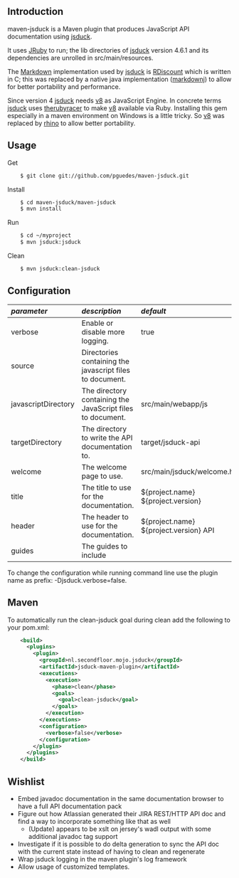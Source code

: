 Introduction
------------

maven-jsduck is a Maven plugin that produces JavaScript API documentation using [jsduck](http://rubygems.org/gems/jsduck).

It uses [JRuby](http://www.jruby.org/) to run; the lib directories of [jsduck](http://rubygems.org/gems/jsduck)
version 4.6.1 and its dependencies are unrolled in src/main/resources.

The [Markdown](http://daringfireball.net/projects/markdown/) implementation used by [jsduck](http://rubygems.org/gems/jsduck)
is [RDiscount](http://rubygems.org/gems/rdiscount) which is written in C; this was replaced by a native java implementation
([markdownj](http://code.google.com/p/markdownj/)) to allow for better portability and performance.

Since version 4 [jsduck](http://rubygems.org/gems/jsduck) needs [v8](http://code.google.com/p/v8/) as JavaScript Engine.
In concrete terms [jsduck](http://rubygems.org/gems/jsduck) uses [therubyracer](https://github.com/cowboyd/therubyracer) 
to make [v8](http://code.google.com/p/v8/) available via Ruby. Installing this gem especially in a maven environment on 
Windows is a little tricky. So [v8](http://code.google.com/p/v8/) was replaced by [rhino](https://developer.mozilla.org/en-US/docs/Rhino) 
to allow better portability.


Usage
-----
Get

```sh
    $ git clone git://github.com/pguedes/maven-jsduck.git
```
Install

```sh
    $ cd maven-jsduck/maven-jsduck
    $ mvn install
```
Run

```sh
    $ cd ~/myproject
    $ mvn jsduck:jsduck
```
Clean

```sh
    $ mvn jsduck:clean-jsduck
```

Configuration
-------------

| *parameter*            | *description*                                               | *default*                               |
|:-----------------------|:------------------------------------------------------------|:----------------------------------------|
|  verbose               | Enable or disable more logging.                             |  true                                   |
|  source                | Directories containing the javascript files to document.    |                                         |
|  javascriptDirectory   | The directory containing the JavaScript files to document.  |  src/main/webapp/js                     |
|  targetDirectory       | The directory to write the API documentation to.            |  target/jsduck-api                      |
|  welcome               | The welcome page to use.                                    |  src/main/jsduck/welcome.html           |
|  title                 | The title to use for the documentation.                     |  ${project.name} ${project.version}     |
|  header                | The header to use for the documentation.                    |  ${project.name} ${project.version} API |
|  guides                | The guides to include                                       |                                         |

To change the configuration while running command line use the plugin name as prefix: -Djsduck.verbose=false.

Maven
-----
To automatically run the clean-jsduck goal during clean add the following to your pom.xml:

```xml
    <build>
      <plugins>
        <plugin>
          <groupId>nl.secondfloor.mojo.jsduck</groupId>
          <artifactId>jsduck-maven-plugin</artifactId>
          <executions>
            <execution>
              <phase>clean</phase>
              <goals>
                <goal>clean-jsduck</goal>
              </goals>
            </execution>
          </executions>
          <configuration>
            <verbose>false</verbose>
          </configuration>
        </plugin>
      </plugins>
    </build>
```

Wishlist
--------
* Embed javadoc documentation in the same documentation browser to have a full API documentation pack
* Figure out how Atlassian generated their JIRA REST/HTTP API doc and find a way to incorporate something like that as well
  * (Update) appears to be xslt on jersey's wadl output with some additional javadoc tag support
* Investigate if it is possible to do delta generation to sync the API doc with the current state instead of having to clean and regenerate
* Wrap jsduck logging in the maven plugin's log framework
* Allow usage of customized templates.
